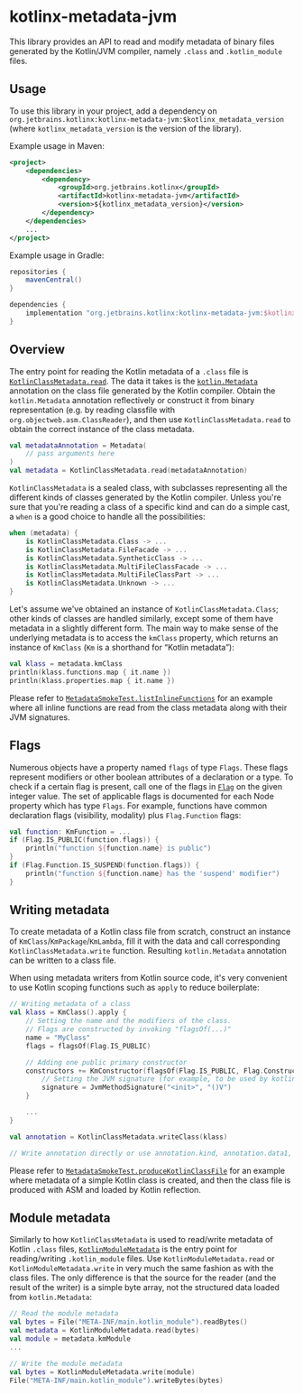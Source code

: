 # kotlinx-metadata-jvm

This library provides an API to read and modify metadata of binary files generated by the Kotlin/JVM compiler, namely `.class` and `.kotlin_module` files.

## Usage

To use this library in your project, add a dependency on `org.jetbrains.kotlinx:kotlinx-metadata-jvm:$kotlinx_metadata_version` (where `kotlinx_metadata_version` is the version of the library).

Example usage in Maven:

```xml
<project>
    <dependencies>
        <dependency>
            <groupId>org.jetbrains.kotlinx</groupId>
            <artifactId>kotlinx-metadata-jvm</artifactId>
            <version>${kotlinx_metadata_version}</version>
        </dependency>
    </dependencies>
    ...
</project>
```

Example usage in Gradle:

```gradle
repositories {
    mavenCentral()
}

dependencies {
    implementation "org.jetbrains.kotlinx:kotlinx-metadata-jvm:$kotlinx_metadata_version"
}
```

## Overview

The entry point for reading the Kotlin metadata of a `.class` file is [`KotlinClassMetadata.read`](src/kotlinx/metadata/jvm/KotlinClassMetadata.kt).
The data it takes is the [`kotlin.Metadata`](../../stdlib/jvm/runtime/kotlin/Metadata.kt) annotation on the class file generated by the Kotlin compiler.
Obtain the `kotlin.Metadata` annotation reflectively or construct it from binary representation (e.g. by reading classfile with `org.objectweb.asm.ClassReader`),
and then use `KotlinClassMetadata.read` to obtain the correct instance of the class metadata.

```kotlin
val metadataAnnotation = Metadata(
    // pass arguments here
)
val metadata = KotlinClassMetadata.read(metadataAnnotation)
```

`KotlinClassMetadata` is a sealed class, with subclasses representing all the different kinds of classes generated by the Kotlin compiler.
Unless you're sure that you're reading a class of a specific kind and can do a simple cast, a `when` is a good choice to handle all the possibilities:

```kotlin
when (metadata) {
    is KotlinClassMetadata.Class -> ...
    is KotlinClassMetadata.FileFacade -> ...
    is KotlinClassMetadata.SyntheticClass -> ...
    is KotlinClassMetadata.MultiFileClassFacade -> ...
    is KotlinClassMetadata.MultiFileClassPart -> ...
    is KotlinClassMetadata.Unknown -> ...
}
```

Let's assume we've obtained an instance of `KotlinClassMetadata.Class`; other kinds of classes are handled similarly, except some of them have metadata in a slightly different form.
The main way to make sense of the underlying metadata is to access the `kmClass` property, which returns an instance of `KmClass` (`Km` is a shorthand for “Kotlin metadata”):

```kotlin
val klass = metadata.kmClass
println(klass.functions.map { it.name })
println(klass.properties.map { it.name })
```

Please refer to [`MetadataSmokeTest.listInlineFunctions`](test/kotlinx/metadata/test/MetadataSmokeTest.kt) for an example where all inline functions are read from the class metadata along with their JVM signatures.

## Flags

Numerous objects have a property named `flags` of type `Flags`. These flags represent modifiers or other boolean attributes of a declaration or a type.
To check if a certain flag is present, call one of the flags in [`Flag`](../src/kotlinx/metadata/Flag.kt) on the given integer value.
The set of applicable flags is documented for each Node property which has type `Flags`.
For example, functions have common declaration flags (visibility, modality) plus `Flag.Function` flags:

```kotlin
val function: KmFunction = ...
if (Flag.IS_PUBLIC(function.flags)) {
    println("function ${function.name} is public")
}
if (Flag.Function.IS_SUSPEND(function.flags)) {
    println("function ${function.name} has the 'suspend' modifier")
}
```

## Writing metadata

To create metadata of a Kotlin class file from scratch, construct an instance of `KmClass`/`KmPackage`/`KmLambda`, fill it with the data and call corresponding `KotlinClassMetadata.write` function.
Resulting `kotlin.Metadata` annotation can be written to a class file.

When using metadata writers from Kotlin source code, it's very convenient to use Kotlin scoping functions such as `apply` to reduce boilerplate:

```kotlin
// Writing metadata of a class
val klass = KmClass().apply {
    // Setting the name and the modifiers of the class.
    // Flags are constructed by invoking "flagsOf(...)"
    name = "MyClass"
    flags = flagsOf(Flag.IS_PUBLIC)

    // Adding one public primary constructor
    constructors += KmConstructor(flagsOf(Flag.IS_PUBLIC, Flag.Constructor.IS_PRIMARY)).apply {
        // Setting the JVM signature (for example, to be used by kotlin-reflect)
        signature = JvmMethodSignature("<init>", "()V")
    }

    ...
}

val annotation = KotlinClassMetadata.writeClass(klass)

// Write annotation directly or use annotation.kind, annotation.data1, annotation.data2, etc.
```

Please refer to [`MetadataSmokeTest.produceKotlinClassFile`](test/kotlinx/metadata/test/MetadataSmokeTest.kt) for an example where metadata of a simple Kotlin class is created,
and then the class file is produced with ASM and loaded by Kotlin reflection.

## Module metadata

Similarly to how `KotlinClassMetadata` is used to read/write metadata of Kotlin `.class` files, [`KotlinModuleMetadata`](src/kotlinx/metadata/jvm/KotlinModuleMetadata.kt)
is the entry point for reading/writing `.kotlin_module` files. Use `KotlinModuleMetadata.read` or `KotlinModuleMetadata.write` in very much the same fashion as with the class files.
The only difference is that the source for the reader (and the result of the writer) is a simple byte array, not the structured data loaded from `kotlin.Metadata`:

```kotlin
// Read the module metadata
val bytes = File("META-INF/main.kotlin_module").readBytes()
val metadata = KotlinModuleMetadata.read(bytes)
val module = metadata.kmModule
...

// Write the module metadata
val bytes = KotlinModuleMetadata.write(module)
File("META-INF/main.kotlin_module").writeBytes(bytes)
```
